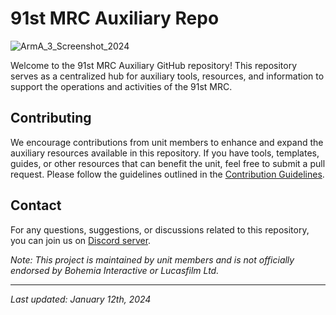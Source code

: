 # 91st MRC Auxiliary Repo
![ArmA_3_Screenshot_2024](https://github.com/91st-Aux-Team/.github/assets/54691085/6fa196b9-1cc4-4e84-abaa-5da8f1990809)

Welcome to the 91st MRC Auxiliary GitHub repository! This repository serves as a centralized hub for auxiliary tools, resources, and information to support the operations and activities of the 91st MRC.

## Contributing

We encourage contributions from unit members to enhance and expand the auxiliary resources available in this repository. If you have tools, templates, guides, or other resources that can benefit the unit, feel free to submit a pull request. Please follow the guidelines outlined in the [Contribution Guidelines](./CONTRIBUTING.md).

## Contact

For any questions, suggestions, or discussions related to this repository, you can join us on [Discord server](TODO).

*Note: This project is maintained by unit members and is not officially endorsed by Bohemia Interactive or Lucasfilm Ltd.*

---
*Last updated: January 12th, 2024*
